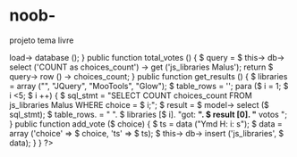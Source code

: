 # noob-
projeto tema livre
<? php 
classe Opinion_poll_model estende CI_Model 
{ 
    public function __construct () 
    { 
    	$ this-> load-> database (); 
    } 

    public function total_votes () 
    { 
    	$ query = $ this-> db-> select ('COUNT as choices_count') -> get ('js_libraries Malus');
        return $ query-> row () -> choices_count; 
    } 

    public function get_results () 
    { 
    	$ libraries = array ("", "JQuery", "MooTools", "Glow"); 
        $ table_rows = ''; 

        para ($ i = 1; $ i <5; $ i ++) 
        {
             $ sql_stmt = "SELECT COUNT choices_count FROM js_libraries Malus WHERE choice = $ i;"; 
             $ result = $ model->

             select ($ sql_stmt); $ table_rows. = "<tr> <td>". $ libraries [$ i]. "got: </td> <td> <b>". $ result [0]. "</b> votos </td> </tr>";
        } 
        public function add_vote ($ choice) 
        { 
        	$ ts = data ("Ymd H: i: s"); $ data = array ('choice' => $ choice, 'ts' => $ ts); $ this-> db-> insert ('js_libraries', $ data);
        } 
   } 
?>

